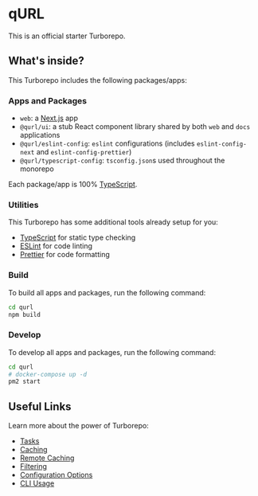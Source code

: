 # qURL

This is an official starter Turborepo.

## What's inside?

This Turborepo includes the following packages/apps:

### Apps and Packages

- `web`: a [Next.js](https://nextjs.org/) app
- `@qurl/ui`: a stub React component library shared by both `web` and `docs` applications
- `@qurl/eslint-config`: `eslint` configurations (includes `eslint-config-next` and `eslint-config-prettier`)
- `@qurl/typescript-config`: `tsconfig.json`s used throughout the monorepo

Each package/app is 100% [TypeScript](https://www.typescriptlang.org/).

### Utilities

This Turborepo has some additional tools already setup for you:

- [TypeScript](https://www.typescriptlang.org/) for static type checking
- [ESLint](https://eslint.org/) for code linting
- [Prettier](https://prettier.io) for code formatting

### Build

To build all apps and packages, run the following command:

```sh
cd qurl
npm build
```

### Develop

To develop all apps and packages, run the following command:

```sh
cd qurl
# docker-compose up -d
pm2 start
```

## Useful Links

Learn more about the power of Turborepo:

- [Tasks](https://turbo.build/repo/docs/core-concepts/monorepos/running-tasks)
- [Caching](https://turbo.build/repo/docs/core-concepts/caching)
- [Remote Caching](https://turbo.build/repo/docs/core-concepts/remote-caching)
- [Filtering](https://turbo.build/repo/docs/core-concepts/monorepos/filtering)
- [Configuration Options](https://turbo.build/repo/docs/reference/configuration)
- [CLI Usage](https://turbo.build/repo/docs/reference/command-line-reference)
